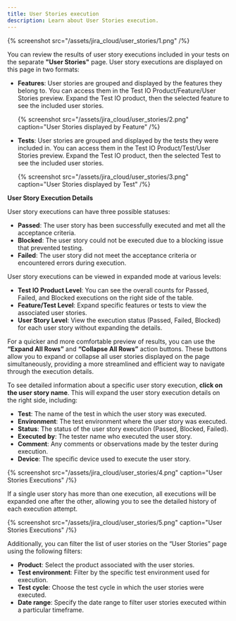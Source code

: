 ```yaml
---
title: User Stories execution
description: Learn about User Stories execution.
---
```


{% screenshot src="/assets/jira_cloud/user_stories/1.png" /%}

You can review the results of user story executions included in your tests on the separate **"User Stories"** page. User story executions are displayed on this page in two formats:

- **Features**: User stories are grouped and displayed by the features they belong to. You can access them in the Test IO Product/Feature/User Stories preview. Expand the Test IO product, then the selected feature to see the included user stories.

  {% screenshot src="/assets/jira_cloud/user_stories/2.png" caption="User Stories displayed by Feature" /%}

- **Tests**: User stories are grouped and displayed by the tests they were included in. You can access them in the Test IO Product/Test/User Stories preview. Expand the Test IO product, then the selected Test to see the included user stories.

  {% screenshot src="/assets/jira_cloud/user_stories/3.png" caption="User Stories displayed by Test" /%}

**User Story Execution Details**

User story executions can have three possible statuses:

- **Passed**: The user story has been successfully executed and met all the acceptance criteria.
- **Blocked**: The user story could not be executed due to a blocking issue that prevented testing.
- **Failed**: The user story did not meet the acceptance criteria or encountered errors during execution.

User story executions can be viewed in expanded mode at various levels:

- **Test IO Product Level**: You can see the overall counts for Passed, Failed, and Blocked executions on the right side of the table.
- **Feature/Test Level**: Expand specific features or tests to view the associated user stories.
- **User Story Level**: View the execution status (Passed, Failed, Blocked) for each user story without expanding the details.

For a quicker and more comfortable preview of results, you can use the **“Expand All Rows”** and **“Collapse All Rows”** action buttons. These buttons allow you to expand or collapse all user stories displayed on the page simultaneously, providing a more streamlined and efficient way to navigate through the execution details.

To see detailed information about a specific user story execution, **click on the user story name**. This will expand the user story execution details on the right side, including:

- **Test**: The name of the test in which the user story was executed.
- **Environment**: The test environment where the user story was executed.
- **Status**: The status of the user story execution (Passed, Blocked, Failed).
- **Executed by**: The tester name who executed the user story.
- **Comment**: Any comments or observations made by the tester during execution.
- **Device**: The specific device used to execute the user story.

{% screenshot src="/assets/jira_cloud/user_stories/4.png" caption="User Stories Executions" /%}

If a single user story has more than one execution, all executions will be expanded one after the other, allowing you to see the detailed history of each execution attempt.

{% screenshot src="/assets/jira_cloud/user_stories/5.png" caption="User Stories Executions" /%}

Additionally, you can filter the list of user stories on the “User Stories” page using the following filters:

- **Product**: Select the product associated with the user stories.
- **Test environment**: Filter by the specific test environment used for execution.
- **Test cycle**: Choose the test cycle in which the user stories were executed.
- **Date range**: Specify the date range to filter user stories executed within a particular timeframe.

